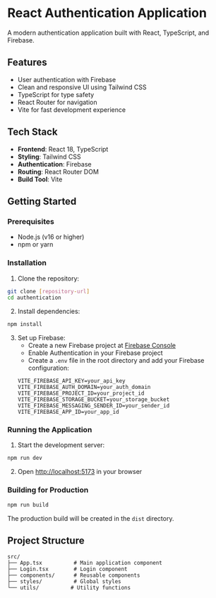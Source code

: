 # React Authentication Application

A modern authentication application built with React, TypeScript, and Firebase.

## Features

- User authentication with Firebase
- Clean and responsive UI using Tailwind CSS
- TypeScript for type safety
- React Router for navigation
- Vite for fast development experience

## Tech Stack

- **Frontend**: React 18, TypeScript
- **Styling**: Tailwind CSS
- **Authentication**: Firebase
- **Routing**: React Router DOM
- **Build Tool**: Vite

## Getting Started

### Prerequisites

- Node.js (v16 or higher)
- npm or yarn

### Installation

1. Clone the repository:
```bash
git clone [repository-url]
cd authentication
```

2. Install dependencies:
```bash
npm install
```

3. Set up Firebase:
   - Create a new Firebase project at [Firebase Console](https://console.firebase.google.com/)
   - Enable Authentication in your Firebase project
   - Create a `.env` file in the root directory and add your Firebase configuration:
   ```
   VITE_FIREBASE_API_KEY=your_api_key
   VITE_FIREBASE_AUTH_DOMAIN=your_auth_domain
   VITE_FIREBASE_PROJECT_ID=your_project_id
   VITE_FIREBASE_STORAGE_BUCKET=your_storage_bucket
   VITE_FIREBASE_MESSAGING_SENDER_ID=your_sender_id
   VITE_FIREBASE_APP_ID=your_app_id
   ```

### Running the Application

1. Start the development server:
```bash
npm run dev
```

2. Open [http://localhost:5173](http://localhost:5173) in your browser

### Building for Production

```bash
npm run build
```

The production build will be created in the `dist` directory.

## Project Structure

```
src/
├── App.tsx          # Main application component
├── Login.tsx        # Login component
├── components/      # Reusable components
├── styles/          # Global styles
└── utils/          # Utility functions